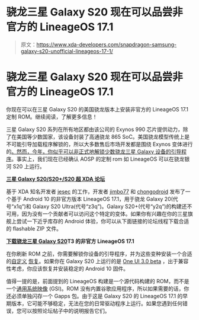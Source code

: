 # 骁龙三星 Galaxy S20 现在可以品尝非官方的 LineageOS 17.1

> 原文：<https://www.xda-developers.com/snapdragon-samsung-galaxy-s20-unofficial-lineageos-17-1/>

# 骁龙三星 Galaxy S20 现在可以品尝非官方的 LineageOS 17.1

你现在可以在三星 Galaxy S20 的美国骁龙版本上安装非官方的 LineageOS 17.1 定制 ROM。继续阅读，了解更多信息！

三星 Galaxy S20 系列在所有地区都由该公司的 Exynos 990 芯片提供动力，除了在美国等少数国家，该设备封装了高通骁龙 865 SoC。美国骁龙模型传统上是不可能引导加载程序解锁的，所以大多数售后市场开发都是围绕 Exynos 变体进行的[。然而，今年，你似乎可以](https://www.xda-developers.com/unofficial-twrp-now-available-exynos-samsung-galaxy-s20-s20-plus-s20-ultra/)[非正式地解锁少数骁龙三星 Galaxy 设备的引导程序](https://www.xda-developers.com/samsung-galaxy-note-20-ultra-root-us-unlocked-snapdragon-865/)。事实上，我们现在已经确认 AOSP 的定制 rom 如 LineageOS 可以在骁龙银河 S20 上运行。

**[三星 Galaxy S20/S20+/S20 超 XDA 论坛](https://forum.xda-developers.com/galaxy-s20)**

基于 XDA 知名开发者 [jesec](https://forum.xda-developers.com/member.php?u=6371894) 的工作，开发者 [jimbo77](https://forum.xda-developers.com/member.php?u=3130027) 和 [chongodroid](https://forum.xda-developers.com/member.php?u=2790661) 发布了一个基于 Android 10 的非官方版本 LineageOS 17.1，用于骁龙 Galaxy 20(代号“x1q”)和 Galaxy S20 Ultra(代号“z3q”)。Galaxy S20+(代号“y2q”)的构建还不可用，因为没有一个贡献者可以访问这个特定的变体。如果你有兴趣在你的三星旗舰上尝试一下近乎库存的 Android 体验，你可以从下面链接的论坛线程下载合适的 flashable ZIP 文件。

**[下载骁龙三星 Galaxy S20](https://forum.xda-developers.com/galaxy-s20/samsung-galaxy-snapdragon-s20--s20--s20-ultra-roms-kernels-recoveries--other-development/rom-lineageos-17-1-t4188495)T3 的非官方 LineageOS 17.1**

在你刷新 ROM 之前，你需要解锁你设备的引导程序，并为这些变种安装一个合适的[自定义](https://forum.xda-developers.com/galaxy-s20/samsung-galaxy-snapdragon-s20--s20--s20-ultra-roms-kernels-recoveries--other-development/recovery-lineage-recovery-s20-series-t4084977) [恢复](https://forum.xda-developers.com/galaxy-s20/samsung-galaxy-snapdragon-s20--s20--s20-ultra-roms-kernels-recoveries--other-development/recovery-twrp-galaxy-s20-series-t4157901)。如果你在 Galaxy S20 上运行的是 [One UI 3.0 beta](https://www.xda-developers.com/samsung-android-11-update-list-one-ui-3-download-install/) ，出于兼容性考虑，你应该恢复并安装稳定的 Android 10 固件。

值得一提的是，前面提到的 LineageOS 构建是一个源代码构建的 ROM，而不是一个[通用系统映像](https://www.xda-developers.com/unofficial-lineageos-18-0-gsi-android-11-project-treble/) (GSI)。ROM 没有内置谷歌应用程序，所以如果需要的话，你还必须单独闪存一个 Gapps 包。由于这是 Galaxy S20 的 LineageOS 17.1 的早期版本，它可能不够稳定，无法在您的日常驱动程序上运行。如果您遇到任何错误，您可以按照论坛帖子中的说明报告它们。